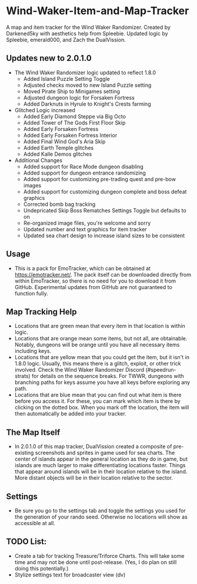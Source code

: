 # Wind-Waker-Item-and-Map-Tracker
A map and item tracker for the Wind Waker Randomizer. Created by Darkened5ky with aesthetics help from Spleebie. Updated logic by Spleebie, emerald000, and Zach the DualVission.

## Updates new to 2.0.1.0
- The Wind Waker Randomizer logic updated to reflect 1.8.0
   * Added Island Puzzle Setting Toggle
   * Adjusted checks moved to new Island Puzzle setting
   * Moved Pirate Ship to Minigames setting
   * Adjusted dungeon logic for Forsaken Fortress
   * Added Darknuts in Hyrule to Knight's Crests farming
- Glitched Logic increased
   * Added Early Diamond Steppe via Big Octo
   * Added Tower of The Gods First Floor Skip
   * Added Early Forsaken Fortress
   * Added Early Forsaken Fortress Interior
   * Added Final Wind God's Aria Skip
   * Added Earth Temple glitches
   * Added Kalle Demos glitches
- Additional Changes
   * Added support for Race Mode dungeon disabling
   * Added support for dungeon entrance randomizing
   * Added support for customizing pre-trading quest and pre-bow images
   * Added support for customizing dungeon complete and boss defeat graphics
   * Corrected bomb bag tracking
   * Undepricated Skip Boss Rematches Settings Toggle but defaults to on
   * Re-organized image files, you're welcome and sorry
   * Updated number and text graphics for item tracker
   * Updated sea chart design to increase island sizes to be consistent

## Usage
- This is a pack for EmoTracker, which can be obtained at https://emotracker.net/.
   The pack itself can be downloaded directly from within EmoTracker, so there is no need for you to download it from GitHub.
   Experimental updates from GitHub are not guaranteed to function fully.

## Map Tracking Help
- Locations that are green mean that every item in that location is within logic.
- Locations that are orange mean some items, but not all, are obtainable.
   Notably, dungeons will be orange until you have all necessary items including keys.
- Locations that are yellow mean that you could get the item, but it isn't in 1.8.0 logic.
   Usually, this means there is a glitch, exploit, or other trick involved.
   Check the Wind Waker Randomizer Discord (#speedrun-strats) for details on the sequence breaks.
   For TWWR, dungeons with branching paths for keys assume you have all keys before exploring any path.
- Locations that are blue mean that you can find out what item is there before you access it.
   For these, you can mark which item is there by clicking on the dotted box.
   When you mark off the location, the item will then automatically be added into your tracker.

## The Map Itself
- In 2.0.1.0 of this map tracker, DualVission created a composite of pre-existing screenshots and sprites in game used for sea charts.
   The center of islands appear in the general location as they do in game, but islands are much larger to make differentiating locations faster.
   Things that appear around islands will be in their location relative to the island.
   More distant objects will be in their location relative to the sector.

## Settings
- Be sure you go to the settings tab and toggle the settings you used for the generation of your rando seed.
   Otherwise no locations will show as accessible at all.

## TODO List:
- Create a tab for tracking Treasure/Triforce Charts. This will take some time and may not be done until post-release. (Yes, I do plan on still doing this potentially.)
- Stylize settings text for broadcaster view (dv)
